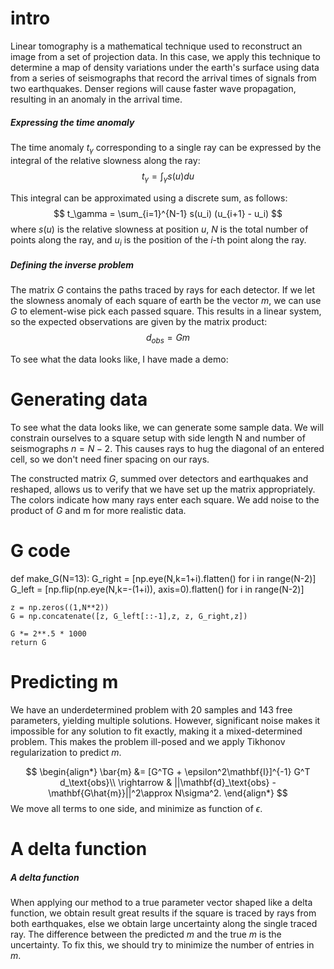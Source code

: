 
# intro
Linear tomography is a mathematical technique used to reconstruct an image from a set of projection data. In this case, we apply this technique to determine a map of density variations under the earth's surface using data from a series of seismographs that record the arrival times of signals from two earthquakes. Denser regions will cause faster wave propagation, resulting in an anomaly in the arrival time.

##### Expressing the time anomaly
The time anomaly $t_\gamma$ corresponding to a single ray can be expressed by the integral of the relative slowness along the ray:
$$
t_\gamma = \int_\gamma s(u) du
$$

This integral can be approximated using a discrete sum, as follows:
$$
t_\gamma = \sum_{i=1}^{N-1} s(u_i) (u_{i+1} - u_i)
$$
where $s(u)$ is the relative slowness at position $u$, $N$ is the total number of points along the ray, and $u_i$ is the position of the $i$-th point along the ray.

##### Defining the inverse problem
The matrix $G$ contains the paths traced by rays for each detector. If we let the slowness anomaly of each square of earth be the vector $m$, we can use $G$ to element-wise pick each passed square. This results in a linear system, so the expected observations are given by the matrix product:
$$d_{obs} = Gm$$


To see what the data looks like, I have made a demo:

# Generating data
To see what the data looks like, we can generate some sample data. We will constrain ourselves to a square setup with side length N and number of seismographs $n = N - 2$. This causes rays to hug the diagonal of an entered cell, so we don't need finer spacing on our rays. 

The constructed matrix $G$, summed over detectors and earthquakes and reshaped, allows us to verify that we have set up the matrix appropriately. The colors indicate how many rays enter each square. We add noise to the product of $G$ and m for more realistic data.

# G code
def make_G(N=13):
    G_right = [np.eye(N,k=1+i).flatten() for i in range(N-2)]
    G_left = [np.flip(np.eye(N,k=-(1+i)), axis=0).flatten() for i in range(N-2)]
    
    z = np.zeros((1,N**2))
    G = np.concatenate([z, G_left[::-1],z, z, G_right,z])

    G *= 2**.5 * 1000
    return G


# Predicting m
We have an underdetermined problem with 20 samples and 143 free parameters, yielding multiple solutions. However, significant noise makes it impossible for any solution to fit exactly, making it a mixed-determined problem. This makes the problem ill-posed and we apply Tikhonov regularization to predict $m$.

$$
\begin{align*}
    \bar{m} &= [G^TG + \epsilon^2\mathbf{I}]^{-1} G^T d_\text{obs}\\ 
    \rightarrow & ||\mathbf{d}_\text{obs} - \mathbf{G\hat{m}}||^2\approx N\sigma^2.
\end{align*}
$$
We move all terms to one side, and minimize as function of $\epsilon$.


# A delta function
##### A delta function
When applying our method to a true parameter vector shaped like a delta function, we obtain result great results if the square is traced by rays from both earthquakes, else we obtain large uncertainty along the single traced ray. The difference between the predicted $m$ and the true $m$ is the uncertainty. To fix this, we should try to minimize the number of entries in $m$.